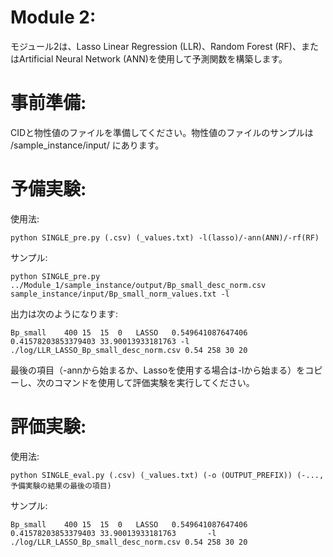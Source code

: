 # Module 2: 

モジュール2は、Lasso Linear Regression (LLR)、Random Forest (RF)、またはArtificial Neural Network (ANN)を使用して予測関数を構築します。

# 事前準備:

CIDと物性値のファイルを準備してください。物性値のファイルのサンプルは /sample_instance/input/ にあります。

# 予備実験:

使用法:

	python SINGLE_pre.py (.csv) (_values.txt) -l(lasso)/-ann(ANN)/-rf(RF)
サンプル:

	python SINGLE_pre.py ../Module_1/sample_instance/output/Bp_small_desc_norm.csv sample_instance/input/Bp_small_norm_values.txt -l


出力は次のようになります:

```
Bp_small	400	15	15	0	LASSO	0.549641087647406	0.41578203853379403	33.90013933181763 -l ./log/LLR_LASSO_Bp_small_desc_norm.csv 0.54 258 30 20
```

最後の項目（-annから始まるか、Lassoを使用する場合は-lから始まる）をコピーし、次のコマンドを使用して評価実験を実行してください。

# 評価実験:
使用法:
  
	python SINGLE_eval.py (.csv) (_values.txt) (-o (OUTPUT_PREFIX)) (-..., 予備実験の結果の最後の項目)
サンプル:

	Bp_small	400	15	15	0	LASSO	0.549641087647406	0.41578203853379403	33.90013933181763		-l ./log/LLR_LASSO_Bp_small_desc_norm.csv 0.54 258 30 20
